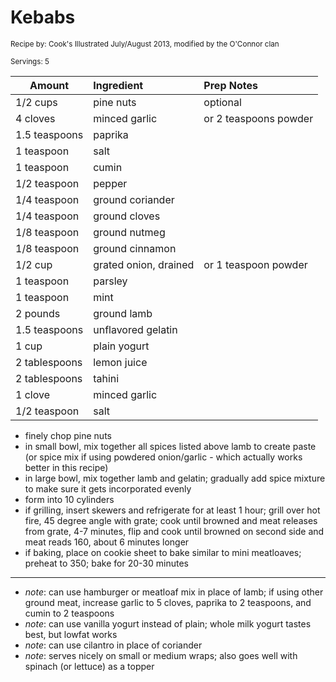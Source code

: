 # Kebabs

<small>Recipe by: Cook's Illustrated July/August 2013, modified by the O'Connor clan</small>

<small>Servings: 5</small>

| Amount        | Ingredient            | Prep Notes          |
| ------------- | :-------------------- | :------------------ |
| 1/2 cups      | pine nuts             | optional            |
| 4 cloves      | minced garlic         | or 2 teaspoons powder|
| 1.5 teaspoons | paprika               |                     |
| 1 teaspoon    | salt                  |                     |
| 1 teaspoon    | cumin                 |                     |
| 1/2 teaspoon  | pepper                |                     |
| 1/4 teaspoon  | ground coriander      |                     |
| 1/4 teaspoon  | ground cloves         |                     |
| 1/8 teaspoon  | ground nutmeg         |                     |
| 1/8 teaspoon  | ground cinnamon       |                     |
| 1/2 cup       | grated onion, drained | or 1 teaspoon powder|
| 1 teaspoon    | parsley               |                     |
| 1 teaspoon    | mint                  |                     |
| 2 pounds      | ground lamb           |                     |
| 1.5 teaspoons | unflavored gelatin    |                     |
| 1 cup         | plain yogurt          |                     |
| 2 tablespoons | lemon juice           |                     |
| 2 tablespoons | tahini                |                     |
| 1 clove       | minced garlic         |                     |
| 1/2 teaspoon  | salt                  |                     |

- finely chop pine nuts
- in small bowl, mix together all spices listed above lamb to create paste (or spice mix if using powdered onion/garlic - which actually works better in this recipe)
- in large bowl, mix together lamb and gelatin; gradually add spice mixture to make sure it gets incorporated evenly
- form into 10 cylinders
- if grilling, insert skewers and refrigerate for at least 1 hour; grill over hot fire, 45 degree angle with grate; cook until browned and meat releases from grate, 4-7 minutes, flip and cook until browned on second side and meat reads 160, about 6 minutes longer
- if baking, place on cookie sheet to bake similar to mini meatloaves; preheat to 350; bake for 20-30 minutes

---

- _note_: can use hamburger or meatloaf mix in place of lamb; if using other ground meat, increase garlic to 5 cloves, paprika to 2 teaspoons, and cumin to 2 teaspoons
- _note_: can use vanilla yogurt instead of plain; whole milk yogurt tastes best, but lowfat works
- _note_: can use cilantro in place of coriander
- _note_: serves nicely on small or medium wraps; also goes well with spinach (or lettuce) as a topper

<!-- Tags:
- hamburger
- beef
- lamb
- sauce
- oven
- grill
-->
